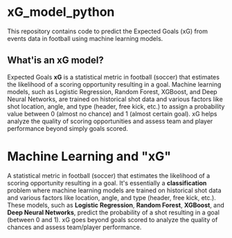 # xG_model_python
This repository contains code to predict the Expected Goals (xG) from events data in football using machine learning models.
## What'is an xG model?
Expected Goals **xG** is a statistical metric in football (soccer) that estimates the likelihood of a scoring opportunity resulting in a goal. Machine learning models, such as Logistic Regression, Random Forest, XGBoost, and Deep Neural Networks, are trained on historical shot data and various factors like shot location, angle, and type (header, free kick, etc.) to assign a probability value between 0 (almost no chance) and 1 (almost certain goal).  xG helps analyze the quality of scoring opportunities and assess team and player performance beyond simply goals scored.
# Machine Learning  and "xG"
A statistical metric in football (soccer) that estimates the likelihood of a scoring opportunity resulting in a goal. It's essentially a **classification** problem where machine learning models are trained on historical shot data and various factors like location, angle, and type (header, free kick, etc.). These models, such as **Logistic Regression**, **Random Forest**, **XGBoost**, and **Deep Neural Networks**,  predict the probability of a shot resulting in a goal (between 0 and 1).  xG goes beyond goals scored to analyze the quality of chances and assess team/player performance.
